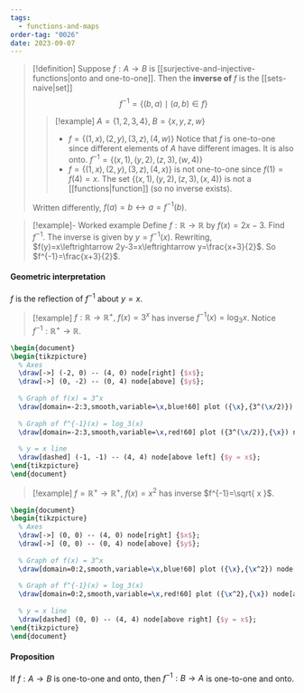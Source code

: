 ```yaml
---
tags:
  - functions-and-maps
order-tag: "0026"
date: 2023-09-07
---
```

>[!definition]
>Suppose $f:A\to B$ is [[surjective-and-injective-functions|onto and one-to-one]]. Then the **inverse of** $f$ is the [[sets-naive|set]]
>$$f^{-1}=\{ (b,a)\mid (a,b)\in f \}$$
>
>>[!example]
>>$A=\{ 1,2,3,4 \},\;B=\{ x,y,z,w \}$
>>- $f=\{ (1,x),(2,y),(3,z),(4,w) \}$
>>Notice that $f$ is one-to-one since different elements of $A$ have different images. It is also onto.
>>$f^{-1}=\{ (x,1),(y,2),(z,3),(w,4) \}$
>>- $f=\{ (1,x),(2,y),(3,z),(4,x) \}$ is not one-to-one since $f(1)=f(4)=x$.
>>The set $\{ (x,1),(y,2),(z,3),(x,4) \}$ is not a [[functions|function]] (so no inverse exists).
>
>Written differently, $f(a)=b\leftrightarrow a=f^{-1}(b)$.

>[!example]- Worked example
>Define $f:\mathbb{R}\to \mathbb{R}$ by $f(x)=2x-3$. Find $f^{-1}$.
>The inverse is given by $y=f^{-1}(x)$.
>Rewriting, $f(y)=x\leftrightarrow 2y-3=x\leftrightarrow y=\frac{x+3}{2}$.
>So $f^{-1}=\frac{x+3}{2}$.

#### Geometric interpretation
$f$ is the reflection of $f^{-1}$ about $y=x$.

>[!example]
>$f:\mathbb{R}\to\mathbb{R}^+,\;f(x)=3^x$ has inverse
>$f^{-1}(x)=\log_{3}x$. Notice $f^{-1}:\mathbb{R}^+ \to \mathbb{R}$.

```tikz
\begin{document}
\begin{tikzpicture}
  % Axes
  \draw[->] (-2, 0) -- (4, 0) node[right] {$x$};
  \draw[->] (0, -2) -- (0, 4) node[above] {$y$};
  
  % Graph of f(x) = 3^x
  \draw[domain=-2:3,smooth,variable=\x,blue!60] plot ({\x},{3^(\x/2)}) node[right] {$f(x) = 3^x$};
  
  % Graph of f^{-1}(x) = log_3(x)
  \draw[domain=-2:3,smooth,variable=\x,red!60] plot ({3^(\x/2)},{\x}) node[above right] {$f^{-1}(x) = \log_3(x)$};
  
  % y = x line
  \draw[dashed] (-1, -1) -- (4, 4) node[above left] {$y = x$};
\end{tikzpicture}
\end{document}
```

>[!example]
>$f=\mathbb{R}^+ \to \mathbb{R}^+,\;f(x)=x^{2}$ has inverse
>$f^{-1}=\sqrt{ x }$.


```tikz
\begin{document}
\begin{tikzpicture}
  % Axes
  \draw[->] (0, 0) -- (4, 0) node[right] {$x$};
  \draw[->] (0, 0) -- (0, 4) node[above] {$y$};
  
  % Graph of f(x) = 3^x
  \draw[domain=0:2,smooth,variable=\x,blue!60] plot ({\x},{\x^2}) node[right] {$f(x) = x^2$};
  
  % Graph of f^{-1}(x) = log_3(x)
  \draw[domain=0:2,smooth,variable=\x,red!60] plot ({\x^2},{\x}) node[above right] {$f^{-1}(x) = \sqrt{x}$};
  
  % y = x line
  \draw[dashed] (0, 0) -- (4, 4) node[above right] {$y = x$};
\end{tikzpicture}
\end{document}
```

#### Proposition
If $f:A\to B$ is one-to-one and onto, then $f^{-1}:B\to A$ is one-to-one and onto.